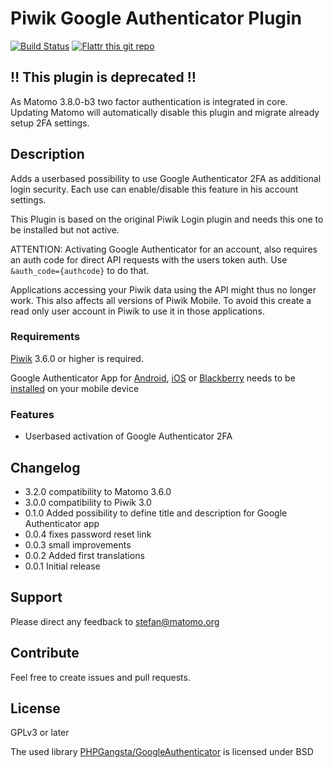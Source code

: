 # Piwik Google Authenticator Plugin

[![Build Status](https://travis-ci.org/sgiehl/piwik-plugin-GoogleAuthenticator.png?branch=master)](https://travis-ci.org/sgiehl/piwik-plugin-GoogleAuthenticator)
[![Flattr this git repo](http://api.flattr.com/button/flattr-badge-large.png)](https://flattr.com/submit/auto?user_id=sgiehl&url=https://github.com/sgiehl/piwik-plugin-GoogleAuthenticator&title=Piwik+Plugin+GoogleAuthenticator=&tags=github&category=software)

## :bangbang: This plugin is deprecated :bangbang:

As Matomo 3.8.0-b3 two factor authentication is integrated in core. Updating Matomo will automatically disable this plugin and migrate already setup 2FA settings.


## Description

Adds a userbased possibility to use Google Authenticator 2FA as additional login security.
Each use can enable/disable this feature in his account settings.

This Plugin is based on the original Piwik Login plugin and needs this one to be installed but not active.

ATTENTION: Activating Google Authenticator for an account, also requires an auth code for direct API requests with the users token auth. Use ```&auth_code={authcode}``` to do that.

Applications accessing your Piwik data using the API might thus no longer work. This also affects all versions of Piwik Mobile. To avoid this create a read only user account in Piwik to use it in those applications.

### Requirements

[Piwik](https://github.com/piwik/piwik) 3.6.0 or higher is required.

Google Authenticator App for [Android](https://play.google.com/store/apps/details?id=com.google.android.apps.authenticator2), [iOS](https://itunes.apple.com/de/app/google-authenticator/id388497605?mt=8) or [Blackberry](https://m.google.com/authenticator) needs to be [installed](https://support.google.com/accounts/answer/1066447?hl=de) on your mobile device

### Features

- Userbased activation of Google Authenticator 2FA

## Changelog

- 3.2.0 compatibility to Matomo 3.6.0
- 3.0.0 compatibility to Piwik 3.0
- 0.1.0 Added possibility to define title and description for Google Authenticator app
- 0.0.4 fixes password reset link
- 0.0.3 small improvements
- 0.0.2 Added first translations
- 0.0.1 Initial release

## Support

Please direct any feedback to [stefan@matomo.org](mailto:stefan@matomo.org)

## Contribute

Feel free to create issues and pull requests.

## License

GPLv3 or later

The used library [PHPGangsta/GoogleAuthenticator](https://github.com/PHPGangsta/GoogleAuthenticator) is licensed under BSD


